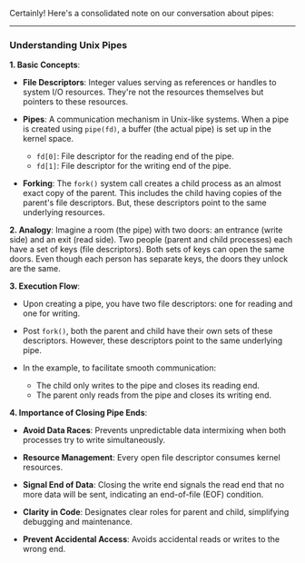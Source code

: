 Certainly! Here's a consolidated note on our conversation about pipes:

---

### Understanding Unix Pipes

**1. Basic Concepts**:
- **File Descriptors**: Integer values serving as references or handles to system I/O resources. They're not the resources themselves but pointers to these resources.
  
- **Pipes**: A communication mechanism in Unix-like systems. When a pipe is created using `pipe(fd)`, a buffer (the actual pipe) is set up in the kernel space. 
  - `fd[0]`: File descriptor for the reading end of the pipe.
  - `fd[1]`: File descriptor for the writing end of the pipe.

- **Forking**: The `fork()` system call creates a child process as an almost exact copy of the parent. This includes the child having copies of the parent's file descriptors. But, these descriptors point to the same underlying resources.

**2. Analogy**:
Imagine a room (the pipe) with two doors: an entrance (write side) and an exit (read side). Two people (parent and child processes) each have a set of keys (file descriptors). Both sets of keys can open the same doors. Even though each person has separate keys, the doors they unlock are the same.

**3. Execution Flow**:
- Upon creating a pipe, you have two file descriptors: one for reading and one for writing.
  
- Post `fork()`, both the parent and child have their own sets of these descriptors. However, these descriptors point to the same underlying pipe.
  
- In the example, to facilitate smooth communication:
  - The child only writes to the pipe and closes its reading end.
  - The parent only reads from the pipe and closes its writing end.

**4. Importance of Closing Pipe Ends**:
- **Avoid Data Races**: Prevents unpredictable data intermixing when both processes try to write simultaneously.
  
- **Resource Management**: Every open file descriptor consumes kernel resources.
  
- **Signal End of Data**: Closing the write end signals the read end that no more data will be sent, indicating an end-of-file (EOF) condition.
  
- **Clarity in Code**: Designates clear roles for parent and child, simplifying debugging and maintenance.
  
- **Prevent Accidental Access**: Avoids accidental reads or writes to the wrong end.


